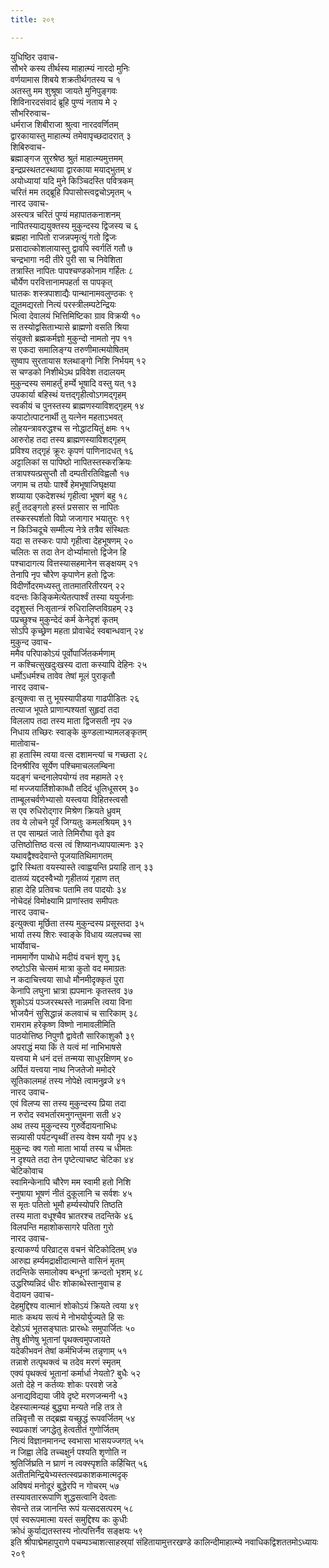 ```yaml
---
title: २०९

---
```

युधिष्ठिर उवाच-  
सौभरे कस्य तीर्थस्य माहात्म्यं नारदो मुनिः  
वर्णयामास शिबये शक्रतीर्थगतस्य च १  
अतस्तु मम शुश्रूषा जायते मुनिपुङ्गवः  
शिविनारदसंवादं ब्रूहि पुण्यं नताय मे २  
सौभरिरुवाच-  
धर्मराज शिबीराजा श्रुत्वा नारदवर्णितम्  
द्वारकायास्तु माहात्म्यं तमेवापृच्छदादरात् ३  
शिबिरुवाच-  
ब्रह्माङ्गज सुरश्रेष्ठ श्रुतं माहात्म्यमुत्तमम्  
इन्द्रप्रस्थतटस्थाया द्वारकाया मयाद्भुतम् ४  
अयोध्यायां यदि मुने किञ्चिदस्ति पवित्रकम्  
चरितं मम तद्ब्रूहि पिपासोस्त्वद्वचोऽमृतम् ५  
नारद उवाच-  
अस्त्यत्र चरितं पुण्यं महापातकनाशनम्  
नापितस्याद्ययुक्तस्य मुकुन्दस्य द्विजस्य च ६  
ब्रह्महा नापितो राजन्नपमृत्युं गतो द्विजः  
प्रसादात्कोशलायास्तु द्वावपि स्वर्गतिं गतौ ७  
चन्द्रभागा नदी तीरे पुरी सा च निवेशिता  
तत्रास्ति नापितः पापश्चण्डकोनाम गर्हितः ८  
चौर्येण परवित्तानामपहर्ता स पापकृत्  
घातकः शस्त्रपाशाद्यैः पान्थानामवलुण्ठकः ९  
द्यूतमद्यरतो नित्यं परस्त्रीलम्पटेन्द्रियः  
भित्वा देवालयं भित्तिमिष्टिका ग्राव विक्रयी १०  
स तस्योद्वसिताभ्यासे ब्राह्मणो वसति श्रिया  
संयुक्तो ब्रह्मकर्मज्ञो मुकुन्दो नामतो नृप ११  
स एकदा समालिङ्ग्य तरुणीमात्मयोषितम्  
सुष्वाप सुरतायास श्लथाङ्गो निशि निर्भयम् १२  
स चण्डको निशीथेऽथ प्रविवेश तदालयम्  
मुकुन्दस्य समाहर्तुं हर्म्ये भूषादि वस्तु यत् १३  
उपकार्या बहिस्थं यत्तद्गृहीत्वोऽगमद्गृहम्  
स्वकीयं च पुनस्तस्य ब्राह्मणस्याविशद्गृहम् १४  
कपाटोत्पाटनार्थी तु यत्नेन महताऽभवत्  
लोहयन्त्रावरुद्धश्च स नोद्धाटयितुं क्षमः १५  
आरुरोह तदा तस्य ब्राह्मणस्याविशद्गृहम्  
प्रविश्य तद्गृहं क्रूरः कृपणं पाणिनादधत् १६  
अट्टालिकां स पापिष्ठो नापितस्तस्करक्रियः  
तत्रापश्यत्प्रसुप्तौ तौ दम्पतीरतिविह्वलौ १७  
जगाम च तयोः पार्श्वे हेमभूषाजिघृक्षया  
शय्याया एकदेशस्थं गृहीत्वा भूषणं बहु १८  
हर्तुं तदङ्गतो हस्तं प्रससार स नापितः  
तस्करस्पर्शतो विप्रो जजागार भयातुरः १९  
न किञ्चिदूचे सम्मील्य नेत्रे तत्रैव संस्थितः  
यदा स तस्करः पापो गृहीत्वा देहभूषणम् २०  
चलितः स तदा तेन दोर्भ्यामात्तो द्विजेन हि  
पश्चादागत्य वित्तस्यासहमानेन सङ्क्षयम् २१  
तेनापि नृप चौरेण कृपाणेन हतो द्विजः  
विदीर्णोदरमध्यस्तु तातमातरितीरयन् २२  
वदन्तः किङ्किमेत्येतत्पार्श्वं तस्या ययुर्जनाः  
ददृशुस्तं निःसृतान्त्रं रुधिरालिप्तविग्रहम् २३  
पप्रच्छुश्च मुकुन्देदं कर्म केनेदृशं कृतम्  
सोऽपि कृच्छ्रेण महता प्रोवाचेदं स्वबान्धवान् २४  
मुकुन्द उवाच-  
ममैव परिपाकोऽयं पूर्वोपार्जितकर्मणाम्  
न कश्चित्सुखदुःखस्य दाता कस्यापि देहिनः २५  
धर्मोऽधर्मश्च तावेव तेषां मूलं पुराकृतौ  
नारद उवाच-  
इत्युक्त्वा स तु भूयस्यापीडया गाढपीडितः २६  
तत्याज भूपते प्राणान्पश्यतां सुहृदां तदा  
विललाप तदा तस्य माता द्विजसती नृप २७  
निधाय तच्छिरः स्वाङ्के कुण्डलाभ्यामलङ्कृतम्  
मातोवाच-  
हा हतास्मि त्वया वत्स दशामन्त्यां च गच्छता २८  
दिनश्रीरिव सूर्येण पश्चिमाचललम्बिना  
यदङ्गं चन्दनालेपयोग्यं तव महामते २९  
मां मज्जयार्तिशोकाब्धौ तदिदं धूलिधूसरम् ३०  
ताम्बूलचर्वणेभ्यासो यस्त्वया विहितस्त्वसौ  
स एव रुधिरोद्गार मिश्रेण क्रियते ध्रुवम्  
तव ये लोचने पूर्वं जिग्यतुः कमलश्रियम् ३१  
त एव साम्प्रतं जाते तिमिरौघा वृते इव  
उत्तिष्ठोत्तिष्ठ वत्स त्वं शिष्यानध्यापयात्मनः ३२  
यथावद्वैश्वदेवान्ते पूजयातिथिमागतम्  
द्वारि स्थिता वयस्यास्ते त्वाह्वयन्ति प्रयाहि तान् ३३  
दातव्यं यद्ददस्वैभ्यो गृहीतव्यं गृहाण तत्  
हाहा देहि प्रतिवचः पतामि तव पादयोः ३४  
नोचेदहं विमोक्ष्यामि प्राणांस्तव समीपतः  
नारद उवाच-  
इत्युक्त्वा मूर्छिता तस्य मुकुन्दस्य प्रसूस्तदा ३५  
भार्या तस्य शिरः स्वाङ्के विधाय व्यलपच्च सा  
भार्योवाच-  
नाममार्गेण पाथोधे मदीयं वचनं शृणु ३६  
रुष्टोऽसि चेत्समं मात्रा कुतो वद ममाग्रतः  
न कदाचित्त्वया साधो मौनमीदृक्कृतं पुरा  
केनापि लघुना भ्रात्रा ह्यपमानः कृतस्तव ३७  
शुकोऽयं पञ्जरस्थस्ते नान्नमत्ति त्वया विना  
भोजयैनं सुसिद्धान्नं कलवाचं च सारिकाम् ३८  
रामराम हरेकृष्ण विष्णो नामावलीमिति  
पाठयोत्तिष्ठ निपुणौ द्वावेतौ सारिकाशुकौ ३९  
अपराद्धं मया किं ते यत्वं मां नाभिभाषसे  
यत्त्वया मे धनं दत्तं तन्मया साधुरक्षिणम् ४०  
अर्पितं यत्त्वया नाथ निजतेजो ममोदरे  
सूतिकालमहं तस्य नोपेक्षे त्वामनुव्रजे ४१  
नारद उवाच-  
एवं विलप्य सा तस्य मुकुन्दस्य प्रिया तदा  
न रुरोद स्वभर्तारमनुगन्तुमना सती ४२  
अथ तस्य मुकुन्दस्य गुरुर्वेदायनाभिधः  
सन्न्यासी पर्यटन्पृथ्वीं तस्य वेश्म ययौ नृप ४३  
मुकुन्दः क्व गतो माता भार्या तस्य च धीमतः  
न दृश्यते तदा तेन पृष्टेत्याचष्ट चेटिका ४४  
चेटिकोवाच  
स्वामिन्केनापि चौरेण मम स्वामी हतो निशि  
स्नुषाया भूषणं नीतं दुकूलानि च सर्वशः ४५  
स मृतः पतितो भूमौ हर्म्यस्योपरि तिष्ठति  
तस्य माता वधूश्चैव भ्रातरश्च तदन्तिके ४६  
विलपन्ति महाशोकसागरे पतिता गुरो  
नारद उवाच-  
इत्याकर्ण्य परिव्राट्स वचनं चेटिकोदितम् ४७  
आरुह्य हर्म्यमद्राक्षीदात्मान्ते वासिनं मृतम्  
तदन्तिके समालोक्य बन्धूनां क्रन्दतो भृशम् ४८  
उद्धरिष्यन्निदं धीरः शोकाब्धेस्तानुवाच ह  
वेदायन उवाच-  
देहमुद्दिश्य वात्मानं शोकोऽयं क्रियते त्वया ४९  
मातः कथय सत्यं मे नोभयोर्युज्यते हि सः  
देहोऽयं भूतसङ्घातः प्रारब्धेः समुपार्जितः ५०  
तेषु क्षीणेषु भूतानां पृथक्त्वमुपजायते  
यदेकीभवनं तेषां कर्मभिर्जन्म तन्नृणाम् ५१  
तन्नाशे तत्पृथक्त्वं च तदेव मरणं स्मृतम्  
एक्यं पृथक्त्वं भूतानां कर्मार्धा नेयतो? बुधैः ५२  
अतो देहे न कर्तव्यः शोकः परवशे जडे  
अनाद्यविद्यया जीवे दृष्टे मरणजन्मनी ५३  
देहस्यात्मन्यहं बुद्ध्या मन्यते नहि तत्र ते  
तन्निवृत्तौ स तद्ब्रह्म यच्छुद्धं रूपवर्जितम् ५४  
स्वप्रकाशं जगद्धेतु हेत्वतीतं गुणोर्जितम्  
नित्यं विज्ञानमानन्द स्वभासा भासयज्जगत् ५५  
न जिह्वा लेढि तच्चक्षुर्न पश्यति शृणोति न  
श्रुतिर्जिघ्रति न घ्राणं न त्वक्स्पृशति कर्हिचित् ५६  
अतीतमिन्द्रियेभ्यस्तत्स्वप्रकाशकमात्मदृक्  
अविषयं मनोदूरं बुद्धेरपि न गोचरम् ५७  
तस्यावताररूपाणि शुद्धसत्वानि देवताः  
सेवन्ते तन्न जानन्ति रूपं यत्सदसत्परम् ५८  
एवं स्वरूपमात्मा यस्तं समुद्दिश्य कः कुधीः  
क्रोधं कुर्याद्यतस्तस्य नोत्पत्तिर्नैव सङ्क्षयः ५९  
इति श्रीपाद्मेमहापुराणे पचम्पञ्चाशत्साहस्र्यां संहितायामुत्तरखण्डे कालिन्दीमाहात्म्ये नवाधिकद्विशततमोऽध्यायः २०९